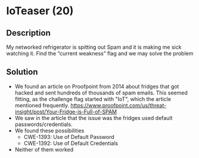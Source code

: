# IoTeaser (20)

## Description
My networked refrigerator is spitting out Spam and it is making me sick watching it. Find the “current weakness” flag and we may solve the problem

## Solution
- We found an article on Proofpoint from 2014 about fridges that got hacked and sent hundreds of thousands of spam emails. This seemed fitting, as the challenge flag started with "IoT", which the article mentioned frequently. https://www.proofpoint.com/us/threat-insight/post/Your-Fridge-is-Full-of-SPAM
- We saw in the article that the issue was the fridges used default passwords/credentials.
- We found these possibilities
  - CWE-1393: Use of Default Password
  - CWE-1392: Use of Default Credentials
- Neither of them worked
